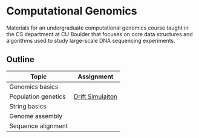 # Computational Genomics
Materials for an undergraduate computational genomics course taught in the CS department at CU Boulder
that focuses on core data structures and algorithms used to study large-scale DNA sequencing experiments.

## Outline

| Topic               | Assignment |
|---------------------|------------|
| Genomics basics     | |
| Population genetics | [Drift Simulaiton](https://github.com/ryanlayerlab/drift) |
| String basics       | |
| Genome assembly     | |
| Sequence alignment  | |
